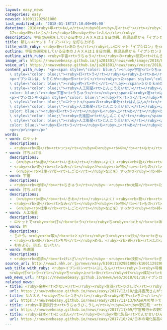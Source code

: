 ```yaml
---
layout: easy_news
categories: easy
newsid: k10011292981000
last_modified_at: '2018-01-18T17:10:00+09:00'
datetime: 2018<ruby>年<rt>ねん</rt></ruby>01<ruby>月<rt>がつ</rt></ruby>18<ruby>日<rt>にち</rt></ruby>
  17<ruby>時<rt>じ</rt></ruby>10<ruby>分<rt>ふん</rt></ruby>
description: 宇宙の研究をしている日本のＪＡＸＡは１８日の朝、鹿児島県から「イプシロン３号機」を打ち上げました。
title: 新しいロケット「イプシロン」を打ち上げる
title_with_ruby: <ruby>新<rt>あたら</rt></ruby>しいロケット「イプシロン」を<ruby>打<rt>う</rt></ruby>ち<ruby>上<rt>あ</rt></ruby>げる
outline: 宇宙の研究をしている日本のＪＡＸＡは１８日の朝、鹿児島県から「イプシロン３号機」を打ち上げました。
outline_with_ruby: <ruby>宇宙<rt>うちゅう</rt></ruby>の<ruby>研究<rt>けんきゅう</rt></ruby>をしている<ruby>日本<rt>にっぽん</rt></ruby>のＪＡＸＡは１８<ruby>日<rt>にち</rt></ruby>の<ruby>朝<rt>あさ</rt></ruby>、<ruby>鹿児島県<rt>かごしまけん</rt></ruby>から「イプシロン３<ruby>号機<rt>ごうき</rt></ruby>」を<ruby>打<rt>う</rt></ruby>ち<ruby>上<rt>あ</rt></ruby>げました。
image_url: https://newswebeasy.github.io/ja201801/news/web/image/2018/01/18/K10011292981_1801180709_1801180711_01_03.jpg
voice_url: https://newswebeasy.github.io/ja201801/news/easy/voice/2018/01/18/k10011292981000.mp3
content_with_ruby: "<p><span style=\"color: blue;\"><ruby>宇宙<rt>うちゅう</rt></ruby></span>の<ruby>研究<rt>けんきゅう</rt></ruby>をしている<ruby>日本<rt>にっぽん</rt></ruby>のＪＡＸＡは１８<ruby>日<rt>にち</rt></ruby>の<ruby>朝<rt>あさ</rt></ruby>、<ruby>鹿児島県<rt>かごしまけん</rt></ruby>から「イプシロン３<ruby>号機<rt>ごうき</rt></ruby>」を<span\
  \ style=\"color: blue;\"><ruby>打<rt>う</rt></ruby>ち<ruby>上<rt>あ</rt></ruby>げ</span>ました。</p>\n\
  <p>イプシロンは、ＮＥＣが<ruby>作<rt>つく</rt></ruby>った<span style=\"color: blue;\"><ruby>人工衛星<rt>じんこうえいせい</rt></ruby></span>を<ruby>高<rt>たか</rt></ruby>さ<span\
  \ style=\"color: blue;\"><ruby>約<rt>やく</rt></ruby></span>５００ｋｍの<ruby>所<rt>ところ</rt></ruby>まで<ruby>運<rt>はこ</rt></ruby>びました。イプシロンが、ＪＡＸＡではない<ruby>会社<rt>かいしゃ</rt></ruby>が<ruby>作<rt>つく</rt></ruby>った<span\
  \ style=\"color: blue;\"><ruby>人工衛星<rt>じんこうえいせい</rt></ruby></span>を<span style=\"\
  color: blue;\"><ruby>宇宙<rt>うちゅう</rt></ruby></span>に<ruby>運<rt>はこ</rt></ruby>んだのは、<ruby>初<rt>はじ</rt></ruby>めてです。</p>\n\
  <p>イプシロンを<span style=\"color: blue;\"><ruby>打<rt>う</rt></ruby>ち<ruby>上<rt>あ</rt></ruby>げる</span>ために<ruby>必要<rt>ひつよう</rt></ruby>なお<ruby>金<rt>かね</rt></ruby>は４０<ruby>億<rt>おく</rt></ruby><ruby>円<rt>えん</rt></ruby>ぐらいで、<ruby>今<rt>いま</rt></ruby>までの<span\
  \ style=\"color: blue;\">ロケット</span>の<ruby>半分<rt>はんぶん</rt></ruby>です。</p>\n<p><ruby>世界<rt>せかい</rt></ruby>では、<span\
  \ style=\"color: blue;\"><ruby>人工衛星<rt>じんこうえいせい</rt></ruby></span>を<span style=\"\
  color: blue;\"><ruby>打<rt>う</rt></ruby>ち<ruby>上<rt>あ</rt></ruby>げ</span>たいと<ruby>考<rt>かんが</rt></ruby>えている<ruby>国<rt>くに</rt></ruby>が<ruby>増<rt>ふ</rt></ruby>えています。ＪＡＸＡは<ruby>値段<rt>ねだん</rt></ruby>を<ruby>安<rt>やす</rt></ruby>くして、<span\
  \ style=\"color: blue;\"><ruby>先進国<rt>せんしんこく</rt></ruby></span><ruby>以外<rt>いがい</rt></ruby>の<span\
  \ style=\"color: blue;\"><ruby>人工衛星<rt>じんこうえいせい</rt></ruby></span>もたくさん<span style=\"\
  color: blue;\"><ruby>打<rt>う</rt></ruby>ち<ruby>上<rt>あ</rt></ruby>げ</span>たいと<ruby>考<rt>かんが</rt></ruby>えています。</p>\n\
  <p></p>\n<p></p>"
words:
- word: ロケット
  descriptions:
  - <ruby><rb>筒</rb><rt>つつ</rt></ruby>の<ruby><rb>中</rb><rt>なか</rt></ruby>に<ruby><rb>入</rb><rt>い</rt></ruby>れた<ruby><rb>火薬</rb><rt>かやく</rt></ruby>などを<ruby><rb>爆発</rb><rt>ばくはつ</rt></ruby>させ、<ruby><rb>後</rb><rt>うし</rt></ruby>ろへふき<ruby><rb>出</rb><rt>だ</rt></ruby>すガスの<ruby><rb>勢</rb><rt>いきお</rt></ruby>いの<ruby><rb>反動</rb><rt>はんどう</rt></ruby>で、<ruby><rb>飛</rb><rt>と</rt></ruby>ぶ<ruby><rb>仕</rb><rt>し</rt></ruby>かけ。また、それを<ruby><rb>装置</rb><rt>そうち</rt></ruby>した<ruby><rb>飛行物体</rb><rt>ひこうぶったい</rt></ruby>。
- word: 打ち上げる
  descriptions:
  - （<ruby><rb>勢</rb><rt>いきお</rt></ruby>いよく）<ruby><rb>物</rb><rt>もの</rt></ruby>を<ruby><rb>空中</rb><rt>くうちゅう</rt></ruby>に<ruby><rb>上</rb><rt>あ</rt></ruby>げる。
  - <ruby><rb>波</rb><rt>なみ</rt></ruby>が<ruby><rb>物</rb><rt>もの</rt></ruby>を<ruby><rb>陸</rb><rt>りく</rt></ruby>に<ruby><rb>運</rb><rt>はこ</rt></ruby>び<ruby><rb>上</rb><rt>あ</rt></ruby>げる。
  - （<ruby><rb>仕事</rb><rt>しごと</rt></ruby>などを）すっかり<ruby><rb>終</rb><rt>お</rt></ruby>える。
- word: 宇宙
  descriptions:
  - <ruby><rb>地球</rb><rt>ちきゅう</rt></ruby>・<ruby><rb>太陽</rb><rt>たいよう</rt></ruby>・<ruby><rb>星</rb><rt>ほし</rt></ruby>などのある、<ruby><rb>果</rb><rt>は</rt></ruby>てしなく<ruby><rb>広</rb><rt>ひろ</rt></ruby>い<ruby><rb>空間</rb><rt>くうかん</rt></ruby>のこと。<ruby><rb>地球</rb><rt>ちきゅう</rt></ruby>は<ruby><rb>太陽</rb><rt>たいよう</rt></ruby>を<ruby><rb>中心</rb><rt>ちゅうしん</rt></ruby>にして<ruby><rb>銀河系宇宙</rb><rt>ぎんがけいうちゅう</rt></ruby>にあり、この<ruby><rb>銀河系宇宙</rb><rt>ぎんがけいうちゅう</rt></ruby>のようなものがたくさん<ruby><rb>集</rb><rt>あつ</rt></ruby>まって<ruby><rb>宇宙</rb><rt>うちゅう</rt></ruby>を<ruby><rb>作</rb><rt>つく</rt></ruby>っている。
- word: 打ち上げる
  descriptions:
  - （<ruby><rb>勢</rb><rt>いきお</rt></ruby>いよく）<ruby><rb>物</rb><rt>もの</rt></ruby>を<ruby><rb>空中</rb><rt>くうちゅう</rt></ruby>に<ruby><rb>上</rb><rt>あ</rt></ruby>げる。
  - <ruby><rb>波</rb><rt>なみ</rt></ruby>が<ruby><rb>物</rb><rt>もの</rt></ruby>を<ruby><rb>陸</rb><rt>りく</rt></ruby>に<ruby><rb>運</rb><rt>はこ</rt></ruby>び<ruby><rb>上</rb><rt>あ</rt></ruby>げる。
  - （<ruby><rb>仕事</rb><rt>しごと</rt></ruby>などを）すっかり<ruby><rb>終</rb><rt>お</rt></ruby>える。
- word: 人工衛星
  descriptions:
  - ロケットで<ruby><rb>打</rb><rt>う</rt></ruby>ち<ruby><rb>上</rb><rt>あ</rt></ruby>げ、<ruby><rb>地球</rb><rt>ちきゅう</rt></ruby>の<ruby><rb>周</rb><rt>まわ</rt></ruby>りを<ruby><rb>回</rb><rt>まわ</rt></ruby>るようにした、<ruby><rb>人間</rb><rt>にんげん</rt></ruby>の<ruby><rb>作</rb><rt>つく</rt></ruby>った<ruby><rb>衛星</rb><rt>えいせい</rt></ruby>。<ruby><rb>宇宙</rb><rt>うちゅう</rt></ruby>のようすや<ruby><rb>気象</rb><rt>きしょう</rt></ruby>などを<ruby><rb>調</rb><rt>しら</rt></ruby>べたり、<ruby><rb>通信</rb><rt>つうしん</rt></ruby>や<ruby><rb>放送</rb><rt>ほうそう</rt></ruby>などの<ruby><rb>電波</rb><rt>でんぱ</rt></ruby>の<ruby><rb>中継</rb><rt>ちゅうけい</rt></ruby>に<ruby><rb>役立</rb><rt>やくだ</rt></ruby>てたりする。
- word: 約
  descriptions:
  - ちかう。<ruby><rb>取</rb><rt>と</rt></ruby>り<ruby><rb>決</rb><rt>き</rt></ruby>める。
  - <ruby><rb>縮</rb><rt>ちぢ</rt></ruby>める。<ruby><rb>省</rb><rt>はぶ</rt></ruby>く。<ruby><rb>簡単</rb><rt>かんたん</rt></ruby>にする。
  - おおよそ。ほぼ。だいたい。
- word: 先進国
  descriptions:
  - <ruby><rb>経済</rb><rt>けいざい</rt></ruby>・<ruby><rb>技術</rb><rt>ぎじゅつ</rt></ruby>などが<ruby><rb>先</rb><rt>さき</rt></ruby>に<ruby><rb>進</rb><rt>すす</rt></ruby>んでいる<ruby><rb>国</rb><rt>くに</rt></ruby>。
source_url: http://www3.nhk.or.jp/news/easy/k10011292981000/k10011292981000.html
web_title_with_ruby: <ruby>イプシロン<rt>いぷしろん</rt></ruby>３<ruby>号機<rt>ごうき</rt></ruby>
  <ruby>打<rt>う</rt></ruby>ち<ruby>上<rt>あ</rt></ruby>げ<ruby>成功<rt>せいこう</rt></ruby>
web_news_url: https://newswebeasy.github.io/news/web/2018/01/18/イプシロン3号機-打ち上げ成功
related_news:
- title: <ruby>金井<rt>かない</rt></ruby><ruby>宣茂<rt>のりしげ</rt></ruby>さんが「ソユーズ」に<ruby>乗<rt>の</rt></ruby>って<ruby>宇宙<rt>うちゅう</rt></ruby>に<ruby>出発<rt>しゅっぱつ</rt></ruby>した
  url: https://newswebeasy.github.io/news/easy/2017/12/18/金井宣茂さんがソユーズに乗って宇宙に出発した
- title: ＮＡＳＡ「<ruby>月<rt>つき</rt></ruby>の<ruby>地下<rt>ちか</rt></ruby>で<ruby>宇宙飛行士<rt>うちゅうひこうし</rt></ruby>が<ruby>生活<rt>せいかつ</rt></ruby>できるかもしれない」
  url: https://newswebeasy.github.io/news/easy/2017/11/13/NASA月の地下で宇宙飛行士が生活できるかもしれない
- title: <ruby>宇宙飛行士<rt>うちゅうひこうし</rt></ruby>の<ruby>野口聡一<rt>のぐちそういち</rt></ruby>さん　２０１９<ruby>年<rt>ねん</rt></ruby>に３<ruby>回<rt>かい</rt></ruby><ruby>目<rt>め</rt></ruby>の<ruby>宇宙<rt>うちゅう</rt></ruby>
  url: https://newswebeasy.github.io/news/easy/2017/11/09/宇宙飛行士の野口聡一さん-2019年に3回目の宇宙
- title: <ruby>日本<rt>にっぽん</rt></ruby>の<ruby>電化製品<rt>でんかせいひん</rt></ruby>の<ruby>会社<rt>かいしゃ</rt></ruby>が<ruby>自動<rt>じどう</rt></ruby>で<ruby>走<rt>はし</rt></ruby>る<ruby>車<rt>くるま</rt></ruby>の<ruby>研究<rt>けんきゅう</rt></ruby>を<ruby>進<rt>すす</rt></ruby>める
  url: https://newswebeasy.github.io/news/easy/2017/10/24/日本の電化製品の会社が自動で走る車の研究を進める
...
```

